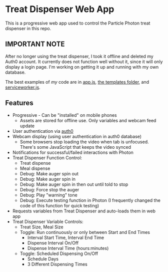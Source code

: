 # Treat Dispenser Web App

This is a progressive web app used to control the Particle Photon treat dispenser in this repo.

## IMPORTANT NOTE

After no longer using the treat dispenser, I took it offline and deleted my Auth0 account. It currently does not function well without it, since it will only display a login page. I'm working on getting it up and running with my own database.

The best examples of *my* code are in [app.js](https://github.com/mdrichardson/treat-dispenser/blob/master/public/assets/js/app.js), [the templates folder](https://github.com/mdrichardson/treat-dispenser/tree/master/public/templates), and [serviceworker.js](https://github.com/mdrichardson/treat-dispenser/blob/master/public/service-worker.js).

## Features

* Progressive - Can be "installed" on mobile phones
  * Assets are stored for offline use. Only variables and webcam feed update
* User authentication via [auth0](http://www.auth0.com)
* Webcam display (using user authentication in auth0 database)
  * Some browsers stop loading the video when tab is unfocused. There's some JavaScript that keeps the video synced
* Notifications for successful/failed interactions with Photon
* Treat Dispenser Function Control:
  * Treat dispense
  * Meal dispense
  * Debug: Make auger spin out
  * Debug: Make auger spin in
  * Debug: Make auger spin in then out until told to stop
  * Debug: Force stop the auger
  * Debug: Play "warning" tone
  * Debug: Execute testing function in Photon (I frequently changed the code of this function for quick testing)
* Requests variables from Treat Dispenser and auto-loads them in web app
* Treat Dispenser Variable Controls:
  * Treat Size, Meal Size
  * Toggle: Run continuously or only between Start and End Times
    * Interval Start Time, Interval End Time
    * Dispense Interval On/Off
    * Dispense Interval Time (hours:minutes)
  * Toggle: Scheduled Dispensing On/Off
    * Schedule Days
    * 3 Different Dispensing Times